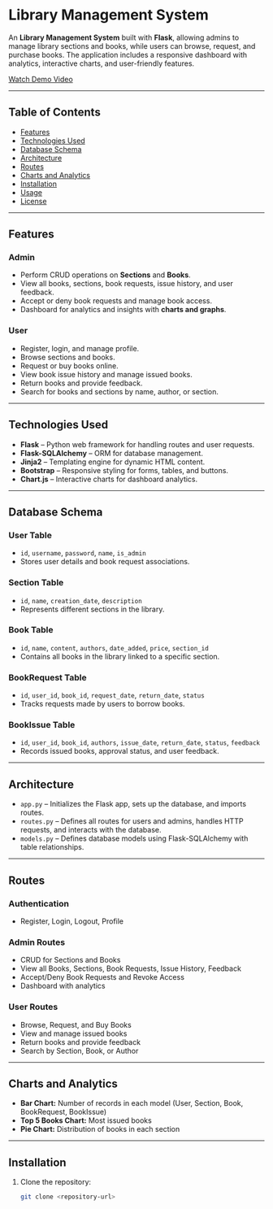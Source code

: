 # Library Management System

An **Library Management System** built with **Flask**, allowing admins to manage library sections and books, while users can browse, request, and purchase books. The application includes a responsive dashboard with analytics, interactive charts, and user-friendly features.

[Watch Demo Video](https://youtu.be/CwYJEzy__9k)

---

## Table of Contents

- [Features](#features)  
- [Technologies Used](#technologies-used)  
- [Database Schema](#database-schema)  
- [Architecture](#architecture)  
- [Routes](#routes)  
- [Charts and Analytics](#charts-and-analytics)  
- [Installation](#installation)  
- [Usage](#usage)  
- [License](#license)  

---

## Features

### Admin
- Perform CRUD operations on **Sections** and **Books**.  
- View all books, sections, book requests, issue history, and user feedback.  
- Accept or deny book requests and manage book access.  
- Dashboard for analytics and insights with **charts and graphs**.  

### User
- Register, login, and manage profile.  
- Browse sections and books.  
- Request or buy books online.  
- View book issue history and manage issued books.  
- Return books and provide feedback.  
- Search for books and sections by name, author, or section.

---

## Technologies Used
- **Flask** – Python web framework for handling routes and user requests.  
- **Flask-SQLAlchemy** – ORM for database management.  
- **Jinja2** – Templating engine for dynamic HTML content.  
- **Bootstrap** – Responsive styling for forms, tables, and buttons.  
- **Chart.js** – Interactive charts for dashboard analytics.  

---

## Database Schema

### User Table
- `id`, `username`, `password`, `name`, `is_admin`  
- Stores user details and book request associations.  

### Section Table
- `id`, `name`, `creation_date`, `description`  
- Represents different sections in the library.  

### Book Table
- `id`, `name`, `content`, `authors`, `date_added`, `price`, `section_id`  
- Contains all books in the library linked to a specific section.  

### BookRequest Table
- `id`, `user_id`, `book_id`, `request_date`, `return_date`, `status`  
- Tracks requests made by users to borrow books.  

### BookIssue Table
- `id`, `user_id`, `book_id`, `authors`, `issue_date`, `return_date`, `status`, `feedback`  
- Records issued books, approval status, and user feedback.  

---

## Architecture
- `app.py` – Initializes the Flask app, sets up the database, and imports routes.  
- `routes.py` – Defines all routes for users and admins, handles HTTP requests, and interacts with the database.  
- `models.py` – Defines database models using Flask-SQLAlchemy with table relationships.  

---

## Routes

### Authentication
- Register, Login, Logout, Profile  

### Admin Routes
- CRUD for Sections and Books  
- View all Books, Sections, Book Requests, Issue History, Feedback  
- Accept/Deny Book Requests and Revoke Access  
- Dashboard with analytics  

### User Routes
- Browse, Request, and Buy Books  
- View and manage issued books  
- Return books and provide feedback  
- Search by Section, Book, or Author  

---

## Charts and Analytics
- **Bar Chart:** Number of records in each model (User, Section, Book, BookRequest, BookIssue)  
- **Top 5 Books Chart:** Most issued books  
- **Pie Chart:** Distribution of books in each section  

---

## Installation
1. Clone the repository:  
   ```bash
   git clone <repository-url>
